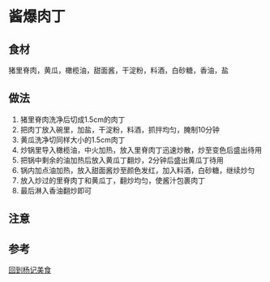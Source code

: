 # 酱爆肉丁

## 食材

猪里脊肉，黄瓜，橄榄油，甜面酱，干淀粉，料酒，白砂糖，香油，盐

## 做法

1. 猪里脊肉洗净后切成1.5cm的肉丁
2. 把肉丁放入碗里，加盐，干淀粉，料酒，抓拌均匀，腌制10分钟
3. 黄瓜洗净切同样大小的1.5cm肉丁
4. 炒锅里导入橄榄油，中火加热，放入里脊肉丁迅速炒散，炒至变色后盛出待用
5. 把锅中剩余的油加热后放入黄瓜丁翻炒，2分钟后盛出黄瓜丁待用
6. 锅内加点油加热，放入甜面酱炒至颜色发红，加入料酒，白砂糖，继续炒匀
7. 放入炒过的里脊肉丁和黄瓜丁，翻炒均匀，使酱汁包裹肉丁
8. 最后淋入香油翻炒即可

## 注意

## 参考

[回到杨记美食](../README.md)